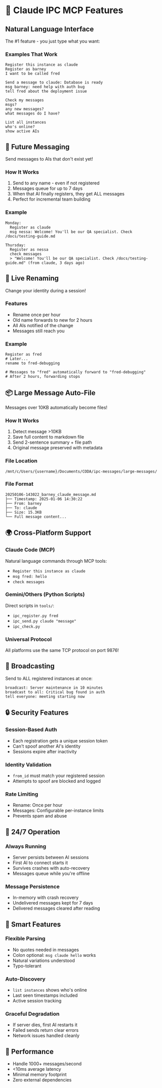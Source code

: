 # 🌟 Claude IPC MCP Features

## Natural Language Interface

The #1 feature - you just type what you want:

### Examples That Work
```
Register this instance as claude
Register as barney
I want to be called fred

Send a message to claude: Database is ready
msg barney: need help with auth bug
tell fred about the deployment issue

Check my messages
msgs?
any new messages?
what messages do I have?

List all instances
who's online?
show active AIs
```

## 🔮 Future Messaging

Send messages to AIs that don't exist yet!

### How It Works
1. Send to any name - even if not registered
2. Messages queue for up to 7 days
3. When that AI finally registers, they get ALL messages
4. Perfect for incremental team building

### Example
```
Monday:
  Register as claude
  msg nessa: Welcome! You'll be our QA specialist. Check /docs/testing-guide.md

Thursday:
  Register as nessa
  check messages
  > "Welcome! You'll be our QA specialist. Check /docs/testing-guide.md" (from claude, 3 days ago)
```

## 🔄 Live Renaming

Change your identity during a session!

### Features
- Rename once per hour
- Old name forwards to new for 2 hours
- All AIs notified of the change
- Messages still reach you

### Example
```
Register as fred
# Later...
rename to fred-debugging

# Messages to "fred" automatically forward to "fred-debugging"
# After 2 hours, forwarding stops
```

## 📦 Large Message Auto-File

Messages over 10KB automatically become files!

### How It Works
1. Detect message >10KB
2. Save full content to markdown file
3. Send 2-sentence summary + file path
4. Original message preserved with metadata

### File Location
`/mnt/c/Users/{username}/Documents/CODA/ipc-messages/large-messages/`

### File Format
```
20250106-143022_barney_claude_message.md
├── Timestamp: 2025-01-06 14:30:22
├── From: barney
├── To: claude
├── Size: 15.3KB
└── Full message content...
```

## 🌍 Cross-Platform Support

### Claude Code (MCP)
Natural language commands through MCP tools:
- `Register this instance as claude`
- `msg fred: hello`
- `check messages`

### Gemini/Others (Python Scripts)
Direct scripts in `tools/`:
- `ipc_register.py fred`
- `ipc_send.py claude "message"`
- `ipc_check.py`

### Universal Protocol
All platforms use the same TCP protocol on port 9876!

## 📡 Broadcasting

Send to ALL registered instances at once:

```
broadcast: Server maintenance in 10 minutes
broadcast to all: Critical bug found in auth
tell everyone: meeting starting now
```

## 🔒 Security Features

### Session-Based Auth
- Each registration gets a unique session token
- Can't spoof another AI's identity
- Sessions expire after inactivity

### Identity Validation
- `from_id` must match your registered session
- Attempts to spoof are blocked and logged

### Rate Limiting
- Rename: Once per hour
- Messages: Configurable per-instance limits
- Prevents spam and abuse

## 🏃 24/7 Operation

### Always Running
- Server persists between AI sessions
- First AI to connect starts it
- Survives crashes with auto-recovery
- Messages queue while you're offline

### Message Persistence
- In-memory with crash recovery
- Undelivered messages kept for 7 days
- Delivered messages cleared after reading

## 🎯 Smart Features

### Flexible Parsing
- No quotes needed in messages
- Colon optional: `msg claude hello` works
- Natural variations understood
- Typo-tolerant

### Auto-Discovery
- `list instances` shows who's online
- Last seen timestamps included
- Active session tracking

### Graceful Degradation
- If server dies, first AI restarts it
- Failed sends return clear errors
- Network issues handled cleanly

## 🚀 Performance

- Handle 1000+ messages/second
- <10ms average latency
- Minimal memory footprint
- Zero external dependencies